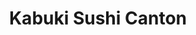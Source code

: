---
layout: place
title: "Kabuki Sushi Canton"
permalink: /michigan/canton/kabuki-sushi-canton.html
stateAbbr: MI
stateName: Michigan
cityName: Canton
seo:
  name: "Kabuki Sushi Canton"
  type: Restaurant
  links: null
description: "Kabuki Sushi Canton serves delicious sushi in Canton, Michigan. Try fresh Japanese dishes for a great dining experience. "
place_id: ChIJLdjE5VdSO4gR__hqkz2bQaw
photos:
  - name: >-
      places/ChIJLdjE5VdSO4gR__hqkz2bQaw/photos/AeeoHcJQt1VDj9rmKl1gvSTOjdoGTTkLBn-nLk2nj-D4ZjUya_8psAcT_p-HRcETSOeBZYMN5t-0HVxZOvG--BQhgw3I-Qd7BnMrpSn1RkjG6bjD0CNN5GUpMa_82HAnVMB3s7mngPlmq7_17df3Oc1L8QfswFP38tXeA7kAII4A6JI2lzfa9EH1jfNkXd_OA319TqyVplRlP_0HOm97-2MEYFRkjRtmJ9pmPHNNWp2xm5EXKCQlqgOTQt73UJQfM_hjRNOwk1lIlY0gmnHYH3Lkq6NF_X4LwXASyXGkwdSOXk4DFD-QQIeefsJhBWyFhRJmoETK0pjS99eezJDA3v4iwxscF7u8VdvOyRLjQk49K5GlH6gI8ZkgWWD8FFkSHlJyu4NVzvpU-hk84ijj5DvHSy-bwi0XCM6Z1fhW9UMTM8TSll7d
    widthPx: 4032
    heightPx: 3024
    authorAttributions:
      - displayName: George Schmiesing
        uri: https://maps.google.com/maps/contrib/110208855427886819310
        photoUri: >-
          https://lh3.googleusercontent.com/a-/ALV-UjXJwa5zlv7fOTdw3adQSm1fD72Z1_-3PegVLE50aAhVWohsuXKF=s100-p-k-no-mo
    flagContentUri: >-
      https://www.google.com/local/imagery/report/?cb_client=maps_api_places.places_api&image_key=!1e10!2sCIHM0ogKEICAgICm_7LsqAE&hl=en-US
    googleMapsUri: >-
      https://www.google.com/maps/place//data=!3m4!1e2!3m2!1sCIHM0ogKEICAgICm_7LsqAE!2e10!4m2!3m1!1s0x883b5257e5c4d82d:0xac419b3d936af8ff
  - name: >-
      places/ChIJLdjE5VdSO4gR__hqkz2bQaw/photos/AeeoHcJ9w3eqQToJcLtaFvnmSmvRxqAKe6HLC9HYSjGkYjfAd8qrHxL39k1Tywr1zhGnqW7n3Pxxn-_9tSjaYKVbfm-z3qAWxnqRQG1riYCBBNyH6rbM0p5vwNSqm6pjuIdVaH45QUdi0jO7pIbenJoloeusYuvoMnVWHjGEEIdM_V-nOGjufCiJxoCuTgITbdNzE1zKCNcShhVUGwELQECfZ5ErDDOW1Wce90NwyMpd97ZLZ7omFW6sOI33nkCV5nVE2WkAPuZ_h7lzrTfkVyb8iM2wLhs-pjBIRoYInv9p4HZVMw
    widthPx: 2880
    heightPx: 2304
    authorAttributions:
      - displayName: Kabuki Sushi
        uri: https://maps.google.com/maps/contrib/115261818977238802066
        photoUri: >-
          https://lh3.googleusercontent.com/a/ACg8ocIABNVnyqM2D_gusfLLblLAnxomz-WF1jViV-BsPzRnv4xQ_Q=s100-p-k-no-mo
    flagContentUri: >-
      https://www.google.com/local/imagery/report/?cb_client=maps_api_places.places_api&image_key=!1e10!2sAF1QipNaqTbFaqVYDLGas1FBbAsYhJMky3rKJgyIxM2D&hl=en-US
    googleMapsUri: >-
      https://www.google.com/maps/place//data=!3m4!1e2!3m2!1sAF1QipNaqTbFaqVYDLGas1FBbAsYhJMky3rKJgyIxM2D!2e10!4m2!3m1!1s0x883b5257e5c4d82d:0xac419b3d936af8ff
  - name: >-
      places/ChIJLdjE5VdSO4gR__hqkz2bQaw/photos/AeeoHcLxbluwqC_M7oHHxjjoW_U49-FUG_esbc2sD8ygNBnNJG49T0cWwmG_wjd1rAFPRoZtc_v-VtbneGbPFCS8kv4nYcIsznu6qh4XjpOaxBD0vb-BCzTRkt9XMFAmt1XkwEHxhD00D-Yrz07kon7mKEg_g15Sqg8_cfPxBhobF1c6RiZyhCSgMJfrarBJS-rs0Xt_ryyPe70FVdHEKiVuicAqGD2O9Otusyxm3ajKmYhIHk_KrTi7A3b2Jl6QoMyRSD4TwV3YUduYVp90yvAwDXTJ21_uk_L9YvHk_VWRJnBYfw
    widthPx: 2880
    heightPx: 2304
    authorAttributions:
      - displayName: Kabuki Sushi
        uri: https://maps.google.com/maps/contrib/115261818977238802066
        photoUri: >-
          https://lh3.googleusercontent.com/a/ACg8ocIABNVnyqM2D_gusfLLblLAnxomz-WF1jViV-BsPzRnv4xQ_Q=s100-p-k-no-mo
    flagContentUri: >-
      https://www.google.com/local/imagery/report/?cb_client=maps_api_places.places_api&image_key=!1e10!2sAF1QipPx_cR9ea9Y9f31I-qlQlQAGllHWten4QEbjwRa&hl=en-US
    googleMapsUri: >-
      https://www.google.com/maps/place//data=!3m4!1e2!3m2!1sAF1QipPx_cR9ea9Y9f31I-qlQlQAGllHWten4QEbjwRa!2e10!4m2!3m1!1s0x883b5257e5c4d82d:0xac419b3d936af8ff
  - name: >-
      places/ChIJLdjE5VdSO4gR__hqkz2bQaw/photos/AeeoHcIUMbSpdGock7qRAdrVg_853AVy2eqYGfqbMhHgG2QQAnbhxu9Emjuz1nWi3w7qCM0Y4TQQq5bm27ot2q9g70XocZ0ZhrTPjdH27tXB-d58h14Xs9MCJEt8OX12ur3Ht_HoJzQdTLxkmNElqX6AB4oGZ7XFCGerUSxdbHE390ZUu12ALvkKmVDcz8_oevyiMCkUd7clGM5PKPF5jrld0B81-u1JrL1ngmtW8zxt0vndXAbSKZ0DrSn6LMLfCRybiCeyY5pUek4LRTgM5SYlIhRrJ6JCsGQZNODPm8pbTGzaFLKe5XVvx2rYSCTsXnZHV4plmymFkI2ckSTE6TmaydfG5_EJSxDmN_wOS_U1jwmGBIXDflnzbYlH9dYHNDTGwERcQG0LIbZeKnsWAq1_nA2D0qR7ghTS-2wj0Xjd7us
    widthPx: 4000
    heightPx: 1868
    authorAttributions:
      - displayName: Lin
        uri: https://maps.google.com/maps/contrib/100154015222485568954
        photoUri: >-
          https://lh3.googleusercontent.com/a/ACg8ocJmEcnyM0pqNOX8NLQXHWjyPIrcfp2Rr0plg31gldr8s3Q2dmvD=s100-p-k-no-mo
    flagContentUri: >-
      https://www.google.com/local/imagery/report/?cb_client=maps_api_places.places_api&image_key=!1e10!2sCIHM0ogKEICAgIDznaeGEQ&hl=en-US
    googleMapsUri: >-
      https://www.google.com/maps/place//data=!3m4!1e2!3m2!1sCIHM0ogKEICAgIDznaeGEQ!2e10!4m2!3m1!1s0x883b5257e5c4d82d:0xac419b3d936af8ff
  - name: >-
      places/ChIJLdjE5VdSO4gR__hqkz2bQaw/photos/AeeoHcJIwgVXuXGSbU8vCRRfFozk6K2XBidOBe6-3qHSCexAmmhuuIC7NCC5JNK-Uo4uS9TEEdpR9gRdYrjxbR14JcKdOQdMSUMgOOWcODI-1KFMdObNoW35JxaKg3iEugNZw7vwKG2xT36-2NwrCw8FNz4z-7xUbLFpo8LH5io3uqIdUdaRRax2gXIzmZ4q54NRf6BMyYjRhz9I8XXiQHJg9eyLPkFe_1FxtIoiR_vA7pvuuRbc6v9M2x3Z7DPPSOqeaX52tYriryHuayhUhTQpvjv-P_cRlOKtBG5mMWeD4ugKQDVjKzmNcw-J13-Mf5DYn8e1zd8gCu_7gCf3cpjp0jU-KG_S5qh0sT5fWjEfDrOpMvai_NleQQaKTijaWLMDn_ObfwvlFky-0szbMpUQQ5DI4FH-TOSEtuXGEsGJPPTME31i
    widthPx: 4032
    heightPx: 2268
    authorAttributions:
      - displayName: Wiley Davenport
        uri: https://maps.google.com/maps/contrib/103078215798343705170
        photoUri: >-
          https://lh3.googleusercontent.com/a/ACg8ocL__iobtFT36uOBZoaQ2YxLfpKR_6h-Eg60F8sysWrqqGYf-w=s100-p-k-no-mo
    flagContentUri: >-
      https://www.google.com/local/imagery/report/?cb_client=maps_api_places.places_api&image_key=!1e10!2sCIHM0ogKEICAgICJucyiwQE&hl=en-US
    googleMapsUri: >-
      https://www.google.com/maps/place//data=!3m4!1e2!3m2!1sCIHM0ogKEICAgICJucyiwQE!2e10!4m2!3m1!1s0x883b5257e5c4d82d:0xac419b3d936af8ff
  - name: >-
      places/ChIJLdjE5VdSO4gR__hqkz2bQaw/photos/AeeoHcIqS_0cjFQjdC6cCLTGgLoHgune5j-cgsKVCl7pMDcQXzZIOenwFoOYfzuljAmuD3AY8rXEOiPHIurS9munKYMiDdO5jFU2h1aBfsmkdkbYYQZ8GwifLEPg4SkrOYaIMPTjIySQryBvfnI0TOh70KMZo1wZka5ea4NocmTwOB0p9-Zj3VblFmE9A1njdAn5autCxYZDcrleZUWvU6V2PxE_rAXQI6iQk9zK5CY1Oo02ma31M8jQ3FNCFjf7Jq4tIo-4a6Rhmbt_B-OGbWmBvGZpTcYxeNuRBvkv01hhbeK6N68vCWbsJLpe9YGoIriEUT23kH12aJpN178wJ3Z7Ywg3TD0y9igLBvNIEBUl19h-H_-pwkQ0A2bkOi5C0G12HvPt0Zd2VK8ZzzoSB3OW7QIp2uyh4rf6XUs9yc3nncSrsA
    widthPx: 4000
    heightPx: 3000
    authorAttributions:
      - displayName: Nanette Nette
        uri: https://maps.google.com/maps/contrib/105142490698198308723
        photoUri: >-
          https://lh3.googleusercontent.com/a-/ALV-UjX0-USdMsFUniTcLNh9uA8wTqc6fqHGYCqbO0fCiBhZ-txFHDycxg=s100-p-k-no-mo
    flagContentUri: >-
      https://www.google.com/local/imagery/report/?cb_client=maps_api_places.places_api&image_key=!1e10!2sCIHM0ogKEICAgICWy-fhMw&hl=en-US
    googleMapsUri: >-
      https://www.google.com/maps/place//data=!3m4!1e2!3m2!1sCIHM0ogKEICAgICWy-fhMw!2e10!4m2!3m1!1s0x883b5257e5c4d82d:0xac419b3d936af8ff
  - name: >-
      places/ChIJLdjE5VdSO4gR__hqkz2bQaw/photos/AeeoHcKHa3u2JUBmA0JOvPMJxM6dgTNvVn6dMRnIXN3W3Yxx0bQ-D4MMs9bn5A4UjDCbPi8PlwhbOTMUJ5mqSGuEPu-PMXfWVFQ0x6SPRNWhCNqZxbhwgoDNfV2iriaI_ewfuJJIxIyTat5ui57PF1EKyeSYIPmQ589SxO0gwb7n40xQYKlDTG6xMuwoz26CxvvYH_D1_yJyfnWocGRtFZAXLD029I4L75ZhgrMHErizCWvzHR9s3w401Xmpu6Z6wwjapsZ80bNfnfatThgHJOINanVtbIBohFuw5Nlr9R47nWcHJzNcn4Z5Do0Wd_0W0JdGxT_AffgM82ZlTqEafYHOSSK4Sbkp7txmxdr9sinCJ2_0Yi--N-VugaJLPhaGU5BQxv6BUCt_02xdTY_ExMuJ6z3t5o4YXS18QUhf1B-uBlwgPQ
    widthPx: 4000
    heightPx: 1868
    authorAttributions:
      - displayName: Lin
        uri: https://maps.google.com/maps/contrib/100154015222485568954
        photoUri: >-
          https://lh3.googleusercontent.com/a/ACg8ocJmEcnyM0pqNOX8NLQXHWjyPIrcfp2Rr0plg31gldr8s3Q2dmvD=s100-p-k-no-mo
    flagContentUri: >-
      https://www.google.com/local/imagery/report/?cb_client=maps_api_places.places_api&image_key=!1e10!2sCIHM0ogKEICAgIDznaeGUQ&hl=en-US
    googleMapsUri: >-
      https://www.google.com/maps/place//data=!3m4!1e2!3m2!1sCIHM0ogKEICAgIDznaeGUQ!2e10!4m2!3m1!1s0x883b5257e5c4d82d:0xac419b3d936af8ff
  - name: >-
      places/ChIJLdjE5VdSO4gR__hqkz2bQaw/photos/AeeoHcIlBSIQ97syQXoUe2Y8qXKG9GAJMHanrwjORKCqiIDVQTsK8RqSMKYQyh1xHuMDtga885QisbNQQgjDZt69FixJsQfQyxY6aPoGnhhgKikrfB3vfwCj5Gaip2MdY5d6G-Sfl6XgKbQkzKG41oQvka4qZnriFSP7igCeYnUer7qC11rGAv6UASSEHtF82dvXVexRELnxL82WDIfQaxPzLDmvZN1Z442R7PofUJQSbBRxj1gefCuq449BCUXBccwGuo83Rsqd2cc6vqbsJhs1dQBlxjh-xUWiYKU0Wl1eabvLU8RhiaErii0HptdOp4sxKT_fB18JL4H2dOXMeE28g892M7vj1wkD-QyznKTq5UWLVXzhCshTyLBshke_34yQHQxR2jdmk9jcI9B3PafLStk3WJgAKsQvprDhn414WIc
    widthPx: 4000
    heightPx: 1868
    authorAttributions:
      - displayName: Lin
        uri: https://maps.google.com/maps/contrib/100154015222485568954
        photoUri: >-
          https://lh3.googleusercontent.com/a/ACg8ocJmEcnyM0pqNOX8NLQXHWjyPIrcfp2Rr0plg31gldr8s3Q2dmvD=s100-p-k-no-mo
    flagContentUri: >-
      https://www.google.com/local/imagery/report/?cb_client=maps_api_places.places_api&image_key=!1e10!2sCIHM0ogKEICAgIDznaeGQQ&hl=en-US
    googleMapsUri: >-
      https://www.google.com/maps/place//data=!3m4!1e2!3m2!1sCIHM0ogKEICAgIDznaeGQQ!2e10!4m2!3m1!1s0x883b5257e5c4d82d:0xac419b3d936af8ff
  - name: >-
      places/ChIJLdjE5VdSO4gR__hqkz2bQaw/photos/AeeoHcKUZYQEL1u4olWvijw25zeD_HtFQ1ws1T1JJrjHxBwcNeSil36uPjl-2EJg6TCztm5aQsk65ShknidHqTeIHXeeeDfQ09y9HftEBDw5B2UajAZ9-yF5Z5rJ2yI4TQTT_proQ4PX8dKbxvmcFLlXIpINz4Tz27Qr6DHmw3QQ8-Ol4PrDZUhqncLcxGHxpVMmVOOTQITTrjFlmzjq_6QowKepqKcnpvEZx79vCiQr3D2VirpwcIdFiT7v3FfqU_gPr0FC37UghHT9P196V1OmNWhvnSR8xPo1tRyCRA5caqklMOMso0lcZDChlCVdWJkMGjvA19KzWRlhwk4gS42RNoIFpox6wnz7UbbY6d1KpGzp1Gb1JFZw_uc1Mpe9Q2vAz777PwZ3_y9qLJS-3KHlMK-xXoByQO8YS9MfG87uiZo
    widthPx: 4032
    heightPx: 3024
    authorAttributions:
      - displayName: Panda Banana
        uri: https://maps.google.com/maps/contrib/111462503544479283574
        photoUri: >-
          https://lh3.googleusercontent.com/a-/ALV-UjWPTNwppaigwwBDgCHKYZe6GzhLFVMC3hjw2ayXpWbsk6vTY_iE=s100-p-k-no-mo
    flagContentUri: >-
      https://www.google.com/local/imagery/report/?cb_client=maps_api_places.places_api&image_key=!1e10!2sCIHM0ogKEICAgID48pyFBA&hl=en-US
    googleMapsUri: >-
      https://www.google.com/maps/place//data=!3m4!1e2!3m2!1sCIHM0ogKEICAgID48pyFBA!2e10!4m2!3m1!1s0x883b5257e5c4d82d:0xac419b3d936af8ff
  - name: >-
      places/ChIJLdjE5VdSO4gR__hqkz2bQaw/photos/AeeoHcKCpK8vlxwkO5Cifql9r-W9DJPVOyFvcX101kd-_hiFLOesvnK8UXBNcWVER10P3zp-go8f3HS3oAEEMa8MhNn7XRQXolN5482enLIVhzdyFW2boB-cyWIb-fpvivtqvaHmqYFu1lAqLld7k4bZ0mip8neWgDcPUWVHjk3FS6lU4zHN36CkbHSWuYH78HytFiecxQPXAUggIdV6cJNVF2pesnnJLNZhSkleKl0QgKXoKQphXpXiX1066dQ_w1TIK-PZy5KwF5Ab1soyyeuzBKf9u4fgai5X4V81C4tQoLGMuLRMfPJ_ybJISx69zKXvue0xdSmQAzPpAKKyKv18lu8J3m168yKqF8DUnBqPXqdr0jBJuL9SlUMNc_dp0nzop_u2n80WpNh3H2Rzh0NVKMQat3KVQgMvo4CTo9YmR6l0sA
    widthPx: 3264
    heightPx: 2448
    authorAttributions:
      - displayName: Daisuke Takahara
        uri: https://maps.google.com/maps/contrib/103780872609224253423
        photoUri: >-
          https://lh3.googleusercontent.com/a-/ALV-UjUyKon25RsgrApot589nHDhwWoWAiMex5TRMQ8y_Nj1feOx7v29=s100-p-k-no-mo
    flagContentUri: >-
      https://www.google.com/local/imagery/report/?cb_client=maps_api_places.places_api&image_key=!1e10!2sCIHM0ogKEICAgICU6uWkCA&hl=en-US
    googleMapsUri: >-
      https://www.google.com/maps/place//data=!3m4!1e2!3m2!1sCIHM0ogKEICAgICU6uWkCA!2e10!4m2!3m1!1s0x883b5257e5c4d82d:0xac419b3d936af8ff
address: 41808 Ford Rd, Canton, MI 48187, USA
street: 41808 Ford Rd
city: Canton
state: MI
zip: '48187'
country: USA
neighborhood: null
latitude: '42.323547'
longitude: '-83.454246'
accessibility_options:
  wheelchairAccessibleParking: true
  wheelchairAccessibleEntrance: true
  wheelchairAccessibleRestroom: true
  wheelchairAccessibleSeating: true
business_status: OPERATIONAL
name: Kabuki Sushi Canton
google_maps_links:
  directionsUri: >-
    https://www.google.com/maps/dir//''/data=!4m7!4m6!1m1!4e2!1m2!1m1!1s0x883b5257e5c4d82d:0xac419b3d936af8ff!3e0
  placeUri: https://maps.google.com/?cid=12412372736778369279
  writeAReviewUri: >-
    https://www.google.com/maps/place//data=!4m3!3m2!1s0x883b5257e5c4d82d:0xac419b3d936af8ff!12e1
  reviewsUri: >-
    https://www.google.com/maps/place//data=!4m4!3m3!1s0x883b5257e5c4d82d:0xac419b3d936af8ff!9m1!1b1
  photosUri: >-
    https://www.google.com/maps/place//data=!4m3!3m2!1s0x883b5257e5c4d82d:0xac419b3d936af8ff!10e5
primary_type: Sushi Restaurant
opening_hours:
  regular: null
  current: null
secondary_opening_hours:
  regular:
    weekdayDescriptions: null
    type: null
  current:
    weekdayDescriptions: null
    type: null
phone: null
price_level: null
price_range: null
rating: null
rating_count: 0
website: null
reviews: null
parking_options: null
payment_options: null
allow_dogs: null
curbside_pickup: null
delivery: null
dine_in: null
good_for_children: null
good_for_groups: null
good_for_sports: null
live_music: null
menu_for_children: null
outdoor_seating: null
reservable: null
restroom: null
serves_beer: null
serves_breakfast: null
serves_brunch: null
serves_cocktails: null
serves_coffee: null
serves_dinner: null
serves_dessert: null
serves_lunch: null
serves_vegetarian_food: null
serves_wine: null
takeout: null
summary: null

---